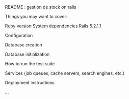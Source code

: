 README :
gestion de stock on rails

Things you may want to cover:

Ruby version
System dependencies Rails 5.2.1.1

Configuration

Database creation

Database initialization

How to run the test suite

Services (job queues, cache servers, search engines, etc.)

Deployment instructions

...
